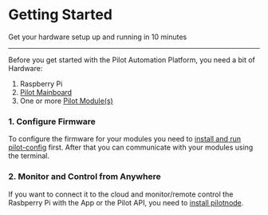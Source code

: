# Getting Started
<p class="subtitle">Get your hardware setup up and running in 10 minutes</p>

---
Before you get started with the Pilot Automation Platform, you need a bit of Hardware:

1. Raspberry Pi
2. [Pilot Mainboard](https://uk.rs-online.com/web/p/semiconductor-development-kit-accessories/8474894/)
3. One or more [Pilot Module(s)](https://uk.rs-online.com/web/c/?sra=oss&r=t&searchTerm=amescon+module)

### 1. Configure Firmware
To configure the firmware for your modules you need to [install and run pilot-config](/docs/getting-started/install-pilot-config.md) first.
After that you can communicate with your modules using the terminal.

### 2. Monitor and Control from Anywhere
If you want to connect it to the cloud and monitor/remote control the Rasbperry Pi with the App or the Pilot API, you need to [install pilotnode]().